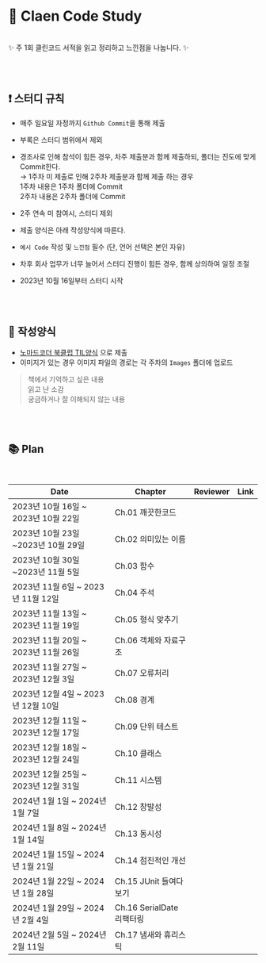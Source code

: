 # 💠 Claen Code Study 

<br>
✨  주 1회 클린코드 서적을 읽고 정리하고  느낀점을 나눕니다. ✨ 

<br> <br>

## ❗ 스터디 규칙
- 매주 일요일 자정까지 `Github Commit`을 통해 제출

- 부록은 스터디 범위에서 제외

- 경조사로 인해 참석이 힘든 경우, 차주 제출분과 함께 제출하되, 폴더는 진도에 맞게 Commit한다. <br>
  →  1주차 미 제출로 인해 2주차 제출분과 함께 제출 하는 경우 <br>
     1주차 내용은 1주차 폴더에 Commit <br>
      2주차 내용은 2주차 폴더에 Commit <br>

-  2주 연속 미 참여시, 스터디 제외

- 제출 양식은 아래 작성양식에 따른다. 

- `예시 Code` 작성 및 `느낀점` 필수 (단, 언어 선택은 본인 자유)

- 차후 회사 업무가 너무 늘어서 스터디 진행이 힘든 경우, 함께 상의하여 일정 조절 

- 2023년 10월 16일부터 스터디 시작 

<br> <br>

## 💌 작성양식
- [노마드코더 북클럽 TIL양식](https://nomadcoders.co/faq/challenge/book-til "노마드코더 북클럽 TIL양식") 으로 제출
- 이미지가 있는 경우 이미지 파일의 경로는 각 주차의 `Images` 폴더에 업로드 

> 책에서 기억하고 싶은 내용 <br>
> 읽고 난 소감 <br>
> 궁금하거나 잘 이해되지 않는 내용 <br>


<br> <br>

## 📚 Plan

<br>

| Date | Chapter | Reviewer | Link |
| ------ | ------ |  ------ | ------ |
| 2023년 10월 16일 ~ 2023년 10월 22일 | Ch.01 깨끗한코드| | |
| 2023년 10월 23일 ~2023년 10월 29일 | Ch.02 의미있는 이름|| |
| 2023년 10월 30일 ~2023년 11월 5일 | Ch.03 함수 || |
|2023년 11월 6일 ~ 2023년 11월 12일 | Ch.04 주석| | |
| 2023년 11월 13일 ~ 2023년 11월 19일 | Ch.05 형식 맞추기| | |
| 2023년 11월 20일 ~ 2023년 11월 26일 | Ch.06 객체와 자료구조 |||
|2023년 11월 27일 ~ 2023년 12월 3일| Ch.07 오류처리 | ||
| 2023년 12월 4일 ~ 2023년 12월 10일| Ch.08 경계 | ||
| 2023년 12월 11일 ~ 2023년 12월 17일| Ch.09 단위 테스트 | ||
| 2023년 12월 18일 ~ 2023년 12월 24일 | Ch.10 클래스 | ||
| 2023년 12월 25일 ~ 2023년 12월 31일 | Ch.11 시스템  | ||
| 2024년 1월 1일 ~ 2024년 1월 7일 | Ch.12 창발성 | ||
| 2024년 1월 8일 ~ 2024년 1월 14일| Ch.13 동시성 | ||
| 2024년 1월 15일 ~ 2024년 1월 21일| Ch.14 점진적인 개선 | ||
| 2024년 1월 22일 ~ 2024년 1월 28일| Ch.15 JUnit 들여다보기 | | |
| 2024년 1월 29일 ~ 2024년 2월 4일 | Ch.16 SerialDate 리팩터링 | ||
| 2024년 2월 5일 ~ 2024년 2월 11일 | Ch.17 냄새와 휴리스틱 | ||
